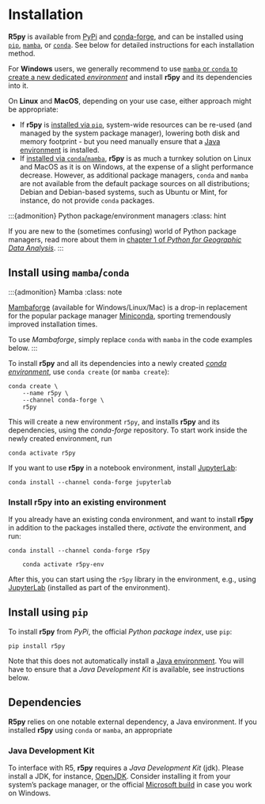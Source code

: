 # Installation

**R5py** is available from [PyPi](https://pypi.org/project/r5py/) and
[conda-forge](https://anaconda.org/conda-forge/r5py), and can be installed
using [`pip`](https://pip.pypa.io/en/stable/getting-started/),
[`mamba`](https://github.com/conda-forge/miniforge#mambaforge), or
[`conda`](https://docs.conda.io/projects/conda/). See below for detailed
instructions for each installation method.

For **Windows** users, we generally recommend to use [`mamba` or `conda` to
create a new dedicated *environment*](#install-using-mambaconda) and install
**r5py** and its dependencies into it.

On **Linux** and **MacOS**, depending on your use case, either approach might be
appropriate:
- If **r5py** is [installed via `pip`](#install-using-pip),
  system-wide resources can be re-used (and managed by the system package
  manager), lowering both disk and memory footprint - but you need manually ensure
  that a [Java environment](#dependencies) is installed.
- If [installed via `conda`/`mamba`](#install-using-mambaconda), **r5py** is as
  much a turnkey solution on Linux and MacOS as it is on Windows, at the expense
  of a slight performance decrease. However, as additional package managers,
  `conda` and `mamba` are not available from the default package sources on all
  distributions; Debian and Debian-based systems, such as Ubuntu or Mint, for
  instance, do not provide `conda` packages.

:::{admonition} Python package/environment managers
:class: hint

If you are new to the (sometimes confusing) world of Python package managers,
read more about them in [chapter 1 of *Python for Geographic Data
Analysis*](https://pythongis.org/part1/chapter-01/nb/05-installation.html).
:::


## Install using `mamba`/`conda`

:::{admonition} Mamba
:class: note

[Mambaforge](https://github.com/conda-forge/miniforge#mambaforge) (available
for Windows/Linux/Mac) is a drop-in replacement for the popular package manager
[Miniconda](https://docs.conda.io/en/latest/miniconda.html), sporting
tremendously improved installation times.

To use *Mambaforge*, simply replace `conda` with `mamba` in the code examples
below.
:::

To install **r5py** and all its dependencies into a newly created [*conda
environment*](https://docs.conda.io/projects/conda/en/latest/user-guide/concepts/environments.html),
use `conda create` (or `mamba create`):

```{code} sh
conda create \
    --name r5py \
    --channel conda-forge \
    r5py
```

This will create a new environment `r5py`, and installs **r5py** and its
dependencies, using the *conda-forge* repository. To start work inside the newly
created environment, run

```{code} sh
conda activate r5py
```

If you want to use **r5py** in a notebook environment, install
[JupyterLab](https://jupyterlab.readthedocs.io/):

```{code} sh
conda install --channel conda-forge jupyterlab
```


### Install **r5py** into an existing environment

If you already have an existing conda environment, and want to install **r5py**
in addition to the packages installed there, *activate* the environment, and
run:

```{code} sh
conda install --channel conda-forge r5py
```
        conda activate r5py-env

After this, you can start using the `r5py` library in the environment, e.g., using
[JupyterLab](https://jupyterlab.readthedocs.io/en/stable/) (installed as part of the environment).


## Install using `pip`

To install **r5py** from *PyPi*, the official *Python package index*, use `pip`:

```{code} sh
pip install r5py
```

Note that this does not automatically install a [Java
environment](#java-development-kit). You will have to ensure that a *Java
Development Kit* is available, see instructions below.


## Dependencies

**R5py** relies on one notable external dependency, a Java environment. If you
installed **r5py** using `conda` or `mamba`, an appropriate

### Java Development Kit

To interface with R5, **r5py** requires a *Java Development Kit* (jdk).
Please install a JDK, for instance, [OpenJDK](https://openjdk.org/).
Consider installing it from your system’s package manager, or the official
[Microsoft build](https://learn.microsoft.com/en-gb/java/openjdk/download) in
case you work on Windows.
